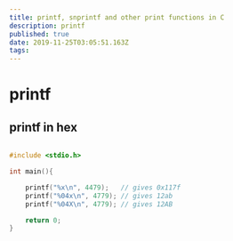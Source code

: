 ```yaml
---
title: printf, snprintf and other print functions in C
description: printf
published: true
date: 2019-11-25T03:05:51.163Z
tags: 
---
```


# printf
## printf in hex

```c

#include <stdio.h>

int main(){

    printf("%x\n", 4479);   // gives 0x117f
    printf("%04x\n", 4779); // gives 12ab
    printf("%04X\n", 4779); // gives 12AB

    return 0;
}
```